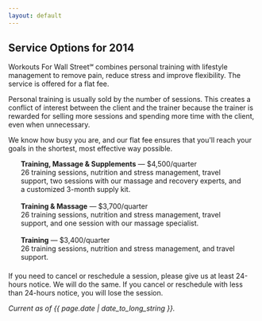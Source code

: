 ```yaml
---
layout: default
---
```


## Service Options for 2014

Workouts For Wall Street℠ combines personal training with lifestyle management to remove pain, reduce stress and improve flexibility. The service is offered for a flat fee. 

Personal training is usually sold by the number of sessions. This creates a conflict of interest between the client and the trainer because the trainer is rewarded for selling more sessions and spending more time with the client, even when unnecessary.

We know how busy you are, and our flat fee ensures that you'll reach your goals in the shortest, most effective way possible.

<div style="max-width:90%;margin:0 auto 1.5em;">
<strong>Training, Massage & Supplements</strong> — $4,500/quarter</br>
26 training sessions, nutrition and stress management, travel support, two sessions with our massage and recovery experts, and a customized 3-month supply kit.</br>
</br>
<strong>Training & Massage</strong> — $3,700/quarter</br>
26 training sessions, nutrition and stress management, travel support, and one session with our massage specialist.</br>
</br>
<strong>Training</strong> — $3,400/quarter</br>
26 training sessions, nutrition and stress management, and travel support.</br>
</div>

If you need to cancel or reschedule a session, please give us at least 24-hours notice. We will do the same. If you cancel or reschedule with less than 24-hours notice, you will lose the session.

*Current as of {{ page.date | date_to_long_string }}.*

